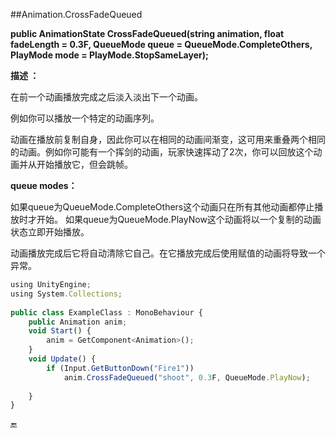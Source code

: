 ##Animation.CrossFadeQueued

**public AnimationState CrossFadeQueued(string animation, float fadeLength = 0.3F, QueueMode queue = QueueMode.CompleteOthers, PlayMode mode = PlayMode.StopSameLayer);**

**描述 ：**

在前一个动画播放完成之后淡入淡出下一个动画。

例如你可以播放一个特定的动画序列。

动画在播放前复制自身，因此你可以在相同的动画间渐变，这可用来重叠两个相同的动画。例如你可能有一个挥剑的动画，玩家快速挥动了2次，你可以回放这个动画并从开始播放它，但会跳帧。


**queue modes：** 

如果queue为QueueMode.CompleteOthers这个动画只在所有其他动画都停止播放时才开始。
如果queue为QueueMode.PlayNow这个动画将以一个复制的动画状态立即开始播放。

动画播放完成后它将自动清除它自己。在它播放完成后使用赋值的动画将导致一个异常。

```javascript
using UnityEngine;
using System.Collections;
 
public class ExampleClass : MonoBehaviour {
    public Animation anim;
    void Start() {
        anim = GetComponent<Animation>();
    }
    void Update() {
        if (Input.GetButtonDown("Fire1"))
            anim.CrossFadeQueued("shoot", 0.3F, QueueMode.PlayNow);
 
    }
}
```

🔚